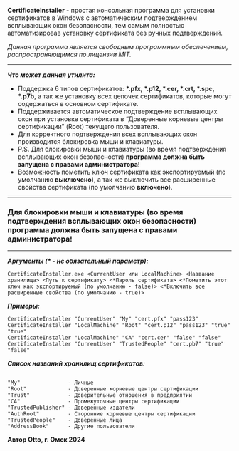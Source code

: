 **CertificateInstaller** - простая консольная программа для установки сертификатов в Windows с автоматическим подтверждением всплывающих окон безопасности, тем самым полностью автоматизировав установку сертификата без ручных подтверждений.

_Данная программа является свободным программным обеспечением, распространяющимся по лицензии MIT._

---

_**Что может данная утилита:**_

*   Поддержка 6 типов сертификатов: **\*.pfx, \*.p12, \*.cer, \*.crt, \*.spc, \*.p7b**, а так же установку всех цепочек сертификатов, которые могут содержаться в основном сертификате.
*   Поддерживается автоматическое подтверждение всплывающих окон при установке сертификата в “Доверенные корневые центры сертификации” (Root) текущего пользователя.
*   Для корректного подтверждения всех всплывающих окон производится блокировка мыши и клавиатуры.
*   P.S. Для блокировки мыши и клавиатуры (во время подтверждения всплывающих окон безопасности) **программа должна быть запущена с правами администратора**!
*   Возможность пометить ключ сертификата как экспортируемый (по умолчанию **выключено**), а так же выключить все расширенные свойства сертификата (по умолчанию **включено**).

---

### Для блокировки мыши и клавиатуры (во время подтверждения всплывающих окон безопасности) программа должна быть запущена с правами администратора!

---

_**Аргументы (\* - не обязательный параметр):**_

```plaintext
CertificateInstaller.exe <CurrentUser или LocalMachine> <Название хранилища> <Путь к сертификату> <*Пароль сертификата> <*Пометить этот ключ как экспортируемый (по умолчанию - false)> <*Включить все расширенные свойства (по умолчанию - true)>
```

_**Примеры:**_

```plaintext
CertificateInstaller "CurrentUser" "My" "cert.pfx" "pass123"
CertificateInstaller "LocalMachine" "Root" "cert.p12" "pass123" "true" "true"
CertificateInstaller "LocalMachine" "CA" "cert.cer" "false" "false"
CertificateInstaller "CurrentUser" "TrustedPeople" "cert.pb7" "true" "false"
```

_**Список названий хранилищ сертификатов:**_

```plaintext

"My"               - Личные
"Root"             - Доверенные корневые центры сертификации
"Trust"            - Доверительные отношения в предприятии
"CA"               - Промежуточные центры сертификации
"TrustedPublisher" - Доверенные издатели
"AuthRoot"         - Сторонние корневые центры сертификации
"TrustedPeople"    - Доверенные лица
"AddressBook"      - Другие пользователи
```

**Автор Otto, г. Омск 2024**
